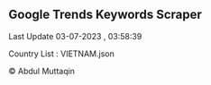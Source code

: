 

## Google Trends Keywords Scraper 
 
Last Update 03-07-2023 , 03:58:39

Country List :
VIETNAM.json



© Abdul Muttaqin 
